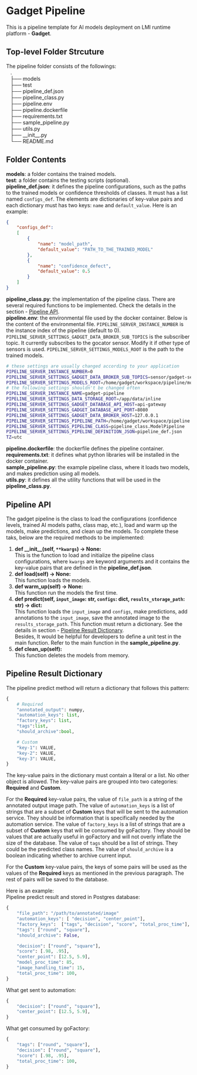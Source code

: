 # Gadget Pipeline
This is a pipeline template for AI models deployment on LMI runtime platform - **Gadget**.

## Top-level Folder Strcuture
The pipeline folder consists of the followings:  
    .  
    ├── models  
    ├── test  
    ├── pipeline_def.json  
    ├── pipeline_class.py  
    ├── pipeline.env  
    ├── pipeline.dockerfile  
    ├── requirements.txt  
    ├── sample_pipeline.py  
    ├── utils.py  
    ├── \_\_init\_\_.py  
    └── README.md  

## Folder Contents
**models**: a folder contains the trained models.  
**test**: a folder contains the testing scripts (optional).  
**pipeline_def.json**: it defines the pipeline configurations, such as the paths to the trained models or confidence thresholds of classes. It must has a list named `configs_def`. The elements are dictionaries of key-value pairs and each dictionary must has two keys: `name` and `default_value`. Here is an example:
```json
{
    "configs_def":
    [
        {
            "name": "model_path",
            "default_value": "PATH_TO_THE_TRAINED_MODEL"
        },
        {
            "name": "confidence_defect",
            "default_value": 0.5
        }
    ]
}

```
**pipeline_class.py**: the implementation of the pipeline class. There are several required functions to be implemented. Check the details in the section - [Pipeline API](#pipeline-api).  
**pipeline.env**: the environmental file used by the docker container. Below is the content of the environmental file. `PIPELINE_SERVER_INSTANCE_NUMBER` is the instance index of the pipeline (default to 0). `PIPELINE_SERVER_SETTINGS_GADGET_DATA_BROKER_SUB_TOPICS` is the subscriber topic. It currently subscribes to the gocator sensor. Modify it if other type of sensors is used. `PIPELINE_SERVER_SETTINGS_MODELS_ROOT` is the path to the trained models.
```bash
# these settings are usually changed according to your application
PIPELINE_SERVER_INSTANCE_NUMBER=0
PIPELINE_SERVER_SETTINGS_GADGET_DATA_BROKER_SUB_TOPICS=sensor/gadget-sensor-gocator/0
PIPELINE_SERVER_SETTINGS_MODELS_ROOT=/home/gadget/workspace/pipeline/models
# the following settings shouldn't be changed often
PIPELINE_SERVER_INSTANCE_NAME=gadget-pipeline
PIPELINE_SERVER_SETTINGS_DATA_STORAGE_ROOT=/app/data/inline
PIPELINE_SERVER_SETTINGS_GADGET_DATABASE_API_HOST=api-gateway
PIPELINE_SERVER_SETTINGS_GADGET_DATABASE_API_PORT=8080
PIPELINE_SERVER_SETTINGS_GADGET_DATA_BROKER_HOST=127.0.0.1
PIPELINE_SERVER_SETTINGS_PIPELINE_PATH=/home/gadget/workspace/pipeline
PIPELINE_SERVER_SETTINGS_PIPELINE_CLASS=pipeline_class.ModelPipeline
PIPELINE_SERVER_SETTINGS_PIPELINE_DEFINITION_JSON=pipeline_def.json
TZ=utc
```
**pipeline.dockerfile**: the dockerfile defines the pipeline container.   
**requirements.txt**: it defines what python libraries will be installed in the docker container.  
**sample_pipeline.py**: the example pipeline class, where it loads two models, and makes prediction using all models.  
**utils.py**: it defines all the utility functions that will be used in the **pipeline_class.py**.  


## Pipeline API
The gadget pipeline is the class to load the configurations (confidence levels, trained AI models paths, class map, etc.), load and warm up the models, make predictions, and clean up the models. 
To complete these taks, below are the required methods to be implemented:
1. **def \_\_init\_\_(self, `**kwargs`) -> None:**  
    This is the function to load and initialize the pipeline class configurations, where `kwargs` are keyword arguments and it contains the key-value pairs that are defined in the **pipeline_def.json**.
2. **def load(self) -> None:**  
    This function loads the models.
3. **def warm_up(self) -> None:**  
    This function run the models the first time.
4. **def predict(self, `input_image`: str, `configs`: dict, `results_storage_path`: str) -> dict:**  
    This function loads the `input_image` and `configs`, make predictions, add annotations to the `input_image`, save the annotated image to the `results_storage_path`. This function must return a dictionary. See the details in section - [Pipeline Result Dictionary](#pipeline-result-dictionary).  
    Besides, It would be helpful for developers to define a unit test in the main function. Refer to the main function in the **sample_pipeline.py**. 
5. **def clean_up(self):**  
    This function deletes the models from memory.

## Pipeline Result Dictionary
The pipeline predict method will return a dictionary that follows this pattern:  
```python
{
    # Required 
    "annotated_output": numpy,
    "automation_keys": list,
    "factory_keys": list,
    "tags":list,
    "should_archive":bool,

    # Custom
    "key-1": VALUE,
    "key-2": VALUE,
    "key-3": VALUE,
}
```
The key-value pairs in the dictionary must contain a literal or a list. No other object is allowed. The key-value pairs are grouped into two categories: **Required** and **Custom**.   

For the **Required** key-value pairs, the value of `file_path` is a string of the annotated output image path. The value of `automation_keys` is a list of strings that are a subset of **Custom** keys that will be sent to the automation service. They should be information that is specifically needed by the automation service. The value of `factory_keys` is a list of strings that are a subset of **Custom** keys that will be consumed by goFactory. They should be values that are actually useful in goFactory and will not overly inflate the size of the database. The value of `tags` should be a list of strings. They could be the predicted class names. The value of `should_archive` is a boolean indicating whether to archive current input.  

For the **Custom** key-value pairs, the keys of some pairs will be used as the values of the **Required** keys as mentioned in the previous paragraph. The rest of pairs will be saved to the database.  

Here is an example:  
Pipeline predict result and stored in Postgres database:
```python
{
    "file_path": "/path/to/annotated/image"
    "automation_keys": [ "decision", "center_point"],
    "factory_keys":  ["tags", "decision", "score", "total_proc_time"],
    "tags": ["round", "square"], 
    "should_archive": False,

    "decision": ["round", "square"],
    "score": [.98, .95],
    "center_point": [12.5, 5.9],
    "model_proc_time": 85,
    "image_handling_time": 15,
    "total_proc_time": 100,
} 
```

What get sent to automation:
```python
{
    "decision": ["round", "square"],
    "center_point": [12.5, 5.9],
}
```


What get consumed by goFactory:
```python
{
    "tags": ["round", "square"],
    "decision": ["round", "square"],
    "score": [.98, .95],
    "total_proc_time": 100,
}
```
